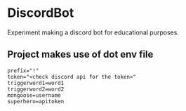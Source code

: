 # DiscordBot
Experiment making a discord bot for educational purposes.


## Project makes use of dot env file
```
prefix="!"
token="<check discord api for the token>"
triggerword1=word1
triggerword2=word2
mongoose=username
superhero=apitoken
```
